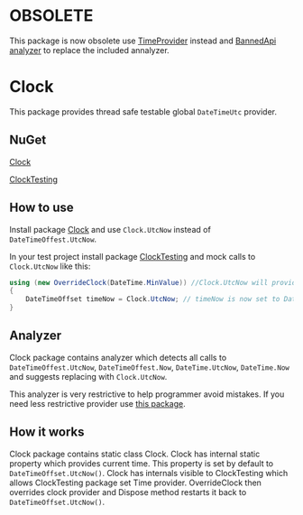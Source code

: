# OBSOLETE

This package is now obsolete use [TimeProvider](https://learn.microsoft.com/en-us/dotnet/standard/datetime/timeprovider-overview) instead and [BannedApi analyzer](https://stackoverflow.com/a/77051808) to replace the included annalyzer. 

# Clock

This package provides thread safe testable global `DateTimeUtc` provider.

## NuGet

[Clock](https://www.nuget.org/packages/Clock)

[ClockTesting](https://www.nuget.org/packages/ClockTesting)

## How to use

Install package [Clock](https://www.nuget.org/packages/Clock) and use ``Clock.UtcNow`` instead of ``DateTimeOffest.UtcNow``.

In your test project install package [ClockTesting](https://www.nuget.org/packages/ClockTesting) and mock calls to `Clock.UtcNow` like this:

```csharp
using (new OverrideClock(DateTime.MinValue)) //Clock.UtcNow will provide DateTime.MinValue in this using
{
    DateTimeOffset timeNow = Clock.UtcNow; // timeNow is now set to DateTime.MinValue
}
```

## Analyzer

Clock package contains analyzer which detects all calls to ``DateTimeOffest.UtcNow``, ``DateTimeOffest.Now``, ``DateTime.UtcNow``, ``DateTime.Now`` and suggests replacing with ``Clock.UtcNow``.

This analyzer is very restrictive to help programmer avoid mistakes. If you need less restrictive provider use [this package](https://github.com/dennisroche/DateTimeProvider).

## How it works

Clock package contains static class Clock. Clock has internal static property which provides current time. This property is set by default to ``DateTimeOffset.UtcNow()``. Clock has internals visible to ClockTesting which allows ClockTesting package set Time provider. OverrideClock then overrides clock provider and Dispose method restarts it back to ``DateTimeOffset.UtcNow()``.
